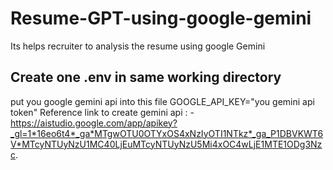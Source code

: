 # Resume-GPT-using-google-gemini
Its helps recruiter to analysis the resume using  google Gemini 

## Create one .env in same working directory 
put you google gemini api into this file 
GOOGLE_API_KEY="you gemini api token"
Reference link to create gemini api : - https://aistudio.google.com/app/apikey?_gl=1*16eo6t4*_ga*MTgwOTU0OTYxOS4xNzIyOTI1NTkz*_ga_P1DBVKWT6V*MTcyNTUyNzU1MC40LjEuMTcyNTUyNzU5Mi4xOC4wLjE1MTE1ODg3Nzc.
